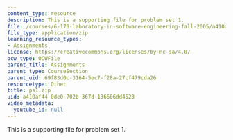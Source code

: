 ```yaml
---
content_type: resource
description: This is a supporting file for problem set 1.
file: /courses/6-170-laboratory-in-software-engineering-fall-2005/a410af440de0702b367d136606dd4523_ps1.zip
file_type: application/zip
learning_resource_types:
- Assignments
license: https://creativecommons.org/licenses/by-nc-sa/4.0/
ocw_type: OCWFile
parent_title: Assignments
parent_type: CourseSection
parent_uid: 69f83d0c-3164-5ec7-f28a-27cf479cda26
resourcetype: Other
title: ps1.zip
uid: a410af44-0de0-702b-367d-136606dd4523
video_metadata:
  youtube_id: null
---
```

This is a supporting file for problem set 1.